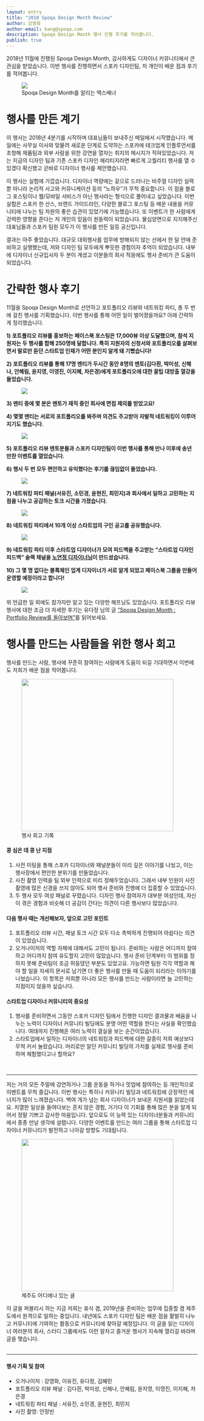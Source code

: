 ```yaml
---
layout: entry
title: "2018 Spoqa Design Month Review"
author: 강영화
author-email: kang@spoqa.com
description: Spoqa Design Month 행사 진행 후기를 적어봅니다.
publish: true
---
```


2018년 11월에 진행된 Spoqa Design Month, 감사하게도 디자이너 커뮤니티에서 큰 관심을 받았습니다. 이번 행사를 진행하면서 스포카 디자인팀, 저 개인이 배운 점과 후기를 적어봅니다.

<figure>
  <img src="/images/2018-12-14/sdm.jpg"
     style="margin: 0 auto;" />
  <figcaption>
   Spoqa Design Month를 알리는 엑스배너
  </figcaption>
</figure>

# 행사를 만든 계기
이 행사는 2018년 4분기를 시작하며 대표님들이 보내주신 메일에서 시작했습니다. 메일에는 사무실 이사와 맞물려 새로운 단계로 도약하는 스포카에 테크업계 인플루언서를 초청해 제품팀과 외부 사람을 위한 강연을 열자는 취지의 메시지가 적혀있었습니다. 저는 지금의 디자인 팀과 기존 스포카 디자인 헤리티지라면 빠르게 고퀄리티 행사를 열 수 있겠다 확신했고 곧바로 디자이너 행사를 제안했습니다. 

이 행사는 실험에 가깝습니다. 디자이너 역량에는 겉으로 드러나는 비주얼 디자인 실력 뿐 아니라 논리적 사고와 커뮤니케이션 등의 “노하우”가 무척 중요합니다. 이 점을 블로그 포스팅이나 웹/모바일 서비스가 아닌 행사라는 형식으로 풀어내고 싶었습니다. 이번 실험은 스포카 한 산스, 브랜드 가이드라인, 다양한 블로그 포스팅 등 배운 내용을 커뮤니티에 나누는 팀 차원의 좋은 습관이 있었기에 가능했습니다. 또 이벤트가 한 사람에게 강력한 영향을 준다는 저 개인의 믿음이 원동력이 되었습니다. 물심양면으로 지지해주신 대표님들과 스포카 팀원 모두가 이 행사를 만든 일등 공신입니다. 

결과는 아주 좋았습니다. 대규모 대외행사를 업무에 방해되지 않는 선에서 한 달 안에 준비하고 실행했는데, 저와 디자인 팀 모두에게 뿌듯한 경험이자 추억이 되었습니다. 내부에 디자이너 신규입사자 두 분이 계셨고 이분들의 회사 적응에도 행사 준비가 큰 도움이 되었습니다.

# 간략한 행사 후기
11월을 Spoqa Design Month로 선언하고 포트폴리오 리뷰와 네트워킹 파티, 총 두 번에 걸친 행사를 기획했습니다. 이번 행사를 통해 어떤 일이 벌어졌을까요? 아래 간략하게 정리했습니다.

**1) 포트폴리오 리뷰를 홍보하는 페이스북 포스팅은 17,000뷰 이상 도달했으며, 참석 지원자는 두 행사를 합해 250명에 달합니다. 특히 지원자의 신청서와 포트폴리오를 살펴보면서 말로만 듣던 스타트업 인재가 어떤 분인지 알게 돼 기뻤습니다!**


**2) 포트폴리오 리뷰를 통해 17명 멘티가 두시간 동안 8명의 멘토(김다흰, 박미성, 신해나, 안혜림, 윤지영, 이영진, 이지혜, 차은경)에게 포트폴리오에 대한 꿀팁 대방출 열강을 들었습니다.**

<figure>
  <img src="/images/2018-12-14/1.jpg"
     style="margin: 0 auto;" />
</figure>

**3) 멘티 중에 몇 분은 멘토가 재직 중인 회사에 면접 제의를 받았고요!**


**4) 몇몇 멘티는 서로의 포트폴리오를 봐주며 의견도 주고받아 자발적 네트워킹이 이루어지기도 했습니다.**

<figure>
  <img src="/images/2018-12-14/2.jpg"
     style="margin: 0 auto;" />
</figure> 

**5) 포트폴리오 리뷰 멘토분들과 스포카 디자인팀이 이번 행사를 통해 만나 이후에 송년 만찬 이벤트를 열었습니다.**


**6) 행사 두 번 모두 편안하고 유익했다는 후기를 끊임없이 들었습니다.**

<figure>
  <img src="/images/2018-12-14/3.jpg"
     style="margin: 0 auto;" />
</figure>

**7) 네트워킹 파티 패널(서유진, 소민경, 윤현진, 최민지)과 회사에서 일하고 고민하는 지점을 나누고 공감하는 토크 시간을 가졌습니다.**

<figure>
  <img src="/images/2018-12-14/6.jpg"
     style="margin: 0 auto;" />
</figure>

**8) 네트워킹 파티에서 10개 이상 스타트업의 구인 공고를 공유했습니다.**

<figure>
  <img src="/images/2018-12-14/4.jpg"
     style="margin: 0 auto;" />
</figure>

**9) 네트워킹 파티 이후 스타트업 디자이너가 모여 피드백을 주고받는 “스타트업 디자인 피드백” 슬랙 채널을 [노연정 디자이너님](https://twitter.com/clara_rho)이 만드셨습니다.**


**10) 그 몇 명 없다는 블록체인 업계 디자이너가 서로 알게 되었고 페이스북 그룹을 만들어 운영할 예정이라고 합니다!**

<figure>
  <img src="/images/2018-12-14/5.jpg"
     style="margin: 0 auto;" />
</figure>


위 언급한 일 외에도 참가자만 알고 있는 다양한 해프닝도 있었습니다. 포트폴리오 리뷰 행사에 대한 조금 더 자세한 후기는 유다정 님의 글 [“Spoqa Design Month : Portfolio Review를 돌아보며”](https://spoqa.github.io/2018/11/21/portfolio-review.html)를 읽어보세요.

# 행사를 만드는 사람들을 위한 행사 회고
행사를 만드는 사람, 행사에 꾸준히 참여하는 사람에게 도움이 되길 기대하면서 이번에도 저희가 배운 점을 적어봅니다. 

<figure>
  <img src="/images/2018-12-14/retrospect.jpg"
     style="margin: 0 auto; width: 400px;" />
  <figcaption>
   행사 회고 기록
  </figcaption>
</figure>

#### 콩 심은 데 콩 난 지점
1. 사전 미팅을 통해 스포카 디자이너와 패널분들이 미리 깊은 이야기를 나눴고, 이는 행사장에서 편안한 분위기를 만들었습니다. 
1. 사진 촬영 인력을 팀 외부 인력으로 미리 정해두었습니다. 그래서 내부 인원이 사진 촬영에 많은 신경을 쓰지 않아도 되어 행사 준비와 진행에 더 집중할 수 있었습니다.
1. 두 행사 모두 여성 패널로 꾸렸습니다. 디자인 행사 참여자가 대부분 여성인데, 자신이 겪은 경험과 비슷해 더 공감이 간다는 의견이 다른 행사보다 많았습니다. 

#### 다음 행사 때는 개선해보자, 앞으로 고민 포인트
1. 포트폴리오 리뷰 시간, 패널 토크 시간 모두 다소 촉박하게 진행되어 아쉽다는 의견이 있었습니다.
1. 오거나이저의 역할 자체에 대해서도 고민이 됩니다. 준비하는 사람은 어디까지 참여하고 어디까지 참여 유도할지 고민이 많았습니다. 행사 준비 단계부터 이 범위를 정하지 못해 준비팀이 조금 허둥댔던 부분도 있었고요. 가능하면 팀원 각각 역할과 해야 할 일을 자세히 문서로 남기면 더 좋은 행사를 만들 때 도움이 되리라는 이야기를 나눴습니다. 이 항목은 저희뿐 아니라 모든 행사를 만드는 사람이라면 늘 고민하는 지점이지 않을까 싶습니다.

#### 스타트업 디자이너 커뮤니티의 중요성
1. 행사를 준비하면서 그동안 스포카 디자인 팀에서 진행한 디자인 결과물과 배움을 나누는 노력이 디자이너 커뮤니티 빌딩에도 분명 어떤 역할을 한다는 사실을 확인했습니다. 여태까지 진행해온 여러 노력이 결실을 보는 순간이었습니다.
1. 스타트업에서 일하는 디자이너의 네트워킹과 피드백에 대한 갈증이 저희 예상보다 무척 커서 놀랐습니다. 머리로만 알던 커뮤니티 빌딩의 가치를 실제로 행사를 준비하며 체험했다고나 할까요?

<br />

---

저는 거의 모든 주말에 강연하거나 그룹 운동을 하거나 밋업에 참여하는 등 개인적으로 이벤트를 무척 즐깁니다. 이번 행사는 특히나 커뮤니티 빌딩과 네트워킹에 긍정적인 에너지가 많이 느껴졌습니다. 백여 개가 넘는 회사 디자이너가 보내온 지원서를 읽었는데요. 치열한 일상을 들여다보는 흔치 않은 경험, 거기다 이 기회를 통해 많은 분을 알게 되어서 정말 기쁘고 감사한 마음입니다. 앞으로도 이 능력 있는 디자이너분들과 커뮤니티에서 종종 만날 생각에 설렙니다. 다양한 이벤트를 만드는 여러 그룹을 통해 스타트업 디자이너 커뮤니티가 발전하고 나아갈 방향도 기대됩니다. 

<figure>
  <img src="/images/2018-12-14/jeju.jpg"
     style="margin: 0 auto; width: 400px;" />
  <figcaption>
   제주도 어디에나 있는 귤
  </figcaption>
</figure>

이 글을 퍼블리시 하는 지금 저희는 휴식 겸, 2019년을 준비하는 업무에 집중할 겸 제주도에서 원격으로 일하는 중입니다. 내년에도 스포카 디자인 팀은 배운 점을 활발히 나누고 커뮤니티에 기여하는 활동으로 커뮤니티에 찾아갈 예정입니다. 이 글을 읽는 디자이너 여러분의 회사, 스터디 그룹에서도 이런 알차고 즐거운 행사가 지속해 열리길 바라며 글을 맺습니다.
<br /><br />

---

#### 행사 기획 및 참여
- 오거나이저 : 강영화, 이유진, 유다정, 김혜민
- 포트폴리오 리뷰 패널 : 김다흰, 박미성, 신해나, 안혜림, 윤지영, 이영진, 이지혜, 차은경
- 네트워킹 파티 패널 : 서유진, 소민경, 윤현진, 최민지
- 사진 촬영: 안정빈
